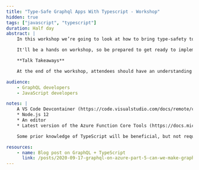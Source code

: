 ```yaml
---
title: "Type-Safe Graphql Apps With Typescript - Workshop"
hidden: true
tags: ["javascript", "typescript"]
duration: Half day
abstract: |
    In this workshop we’re going to look at how to bring type-safety to our GraphQL apps using TypeScript. For our server, we’ll look at how we can share types between the schema, resolvers and data access layer. Then we’ll take a look at how to share those types across to our client application (we’ll use React in the workshop).

    It'll be a hands on workshop, so be prepared to get ready to implement your own type safe JavaScript GraphQL application.

    **Talk Takeaways**

    At the end of the workshop, attendees should have an understanding of the options for creating type-safe GraphQL applications, and how to have that type-safety applied to the client and server components.

audience:
    - GraphQL developers
    - JavaScript developers

notes: |
    A VS Code Devcontainer (https://code.visualstudio.com/docs/remote/containers) will be provided that contains all dependencies ready to go. If attendees are unable to use a VS Code Devcontainer, they will need to have
    * Node.js 12
    * An editor
    * Latest version of the Azure Function Core Tools (https://docs.microsoft.com/en-us/azure/azure-functions/functions-run-local#v2) to run the GraphQL server

    Some prior knowledge of TypeScript will be beneficial, but not required. An Azure account will be needed if they wish to deploy it at the end of the workshop.

resources:
    - name: Blog post on GraphQL + TypeScript
      link: /posts/2020-09-17-graphql-on-azure-part-5-can-we-make-graphql-type-safe-in-code
---
```

